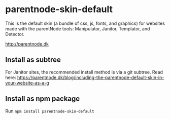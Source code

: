 # parentnode-skin-default

This is the default skin (a bundle of css, js, fonts, and graphics) for websites made with the parentNode tools: Manipulator, Janitor, Templator, and Detector. 

http://parentnode.dk

## Install as subtree
For Janitor sites, the recommended install method is via a git subtree. Read here: https://parentnode.dk/blog/including-the-parentnode-default-skin-in-your-website-as-a-g

## Install as npm package
Run `npm install parentnode-skin-default`

